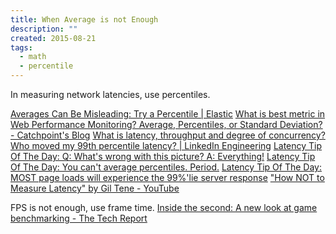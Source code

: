 ```yaml
---
title: When Average is not Enough
description: ""
created: 2015-08-21
tags:
  - math
  - percentile
---
```


In measuring network latencies, use percentiles.

[Averages Can Be Misleading: Try a Percentile | Elastic](https://www.elastic.co/blog/averages-can-dangerous-use-percentile)
[What is best metric in Web Performance Monitoring? Average, Percentiles, or Standard Deviation? - Catchpoint's Blog](http://blog.catchpoint.com/2010/09/02/web_performance_metrics_best/)
[What is latency, throughput and degree of concurrency?](http://vanillajava.blogspot.hk/2012/04/what-is-latency-throughput-and-degree.html)
[Who moved my 99th percentile latency? | LinkedIn Engineering](https://engineering.linkedin.com/performance/who-moved-my-99th-percentile-latency)
[Latency Tip Of The Day: Q: What's wrong with this picture? A: Everything!](http://latencytipoftheday.blogspot.hk/2014/06/latencytipoftheday-q-whats-wrong-with_21.html)
[Latency Tip Of The Day: You can't average percentiles. Period.](http://latencytipoftheday.blogspot.hk/2014/06/latencytipoftheday-you-cant-average.html)
[Latency Tip Of The Day: MOST page loads will experience the 99%'lie server response](http://latencytipoftheday.blogspot.hk/2014/06/latencytipoftheday-most-page-loads.html)
["How NOT to Measure Latency" by Gil Tene - YouTube](https://www.youtube.com/watch?v=lJ8ydIuPFeU)

FPS is not enough, use frame time.
[Inside the second: A new look at game benchmarking - The Tech Report](http://techreport.com/review/21516/inside-the-second-a-new-look-at-game-benchmarking)
